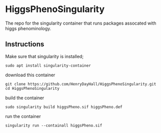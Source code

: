 # HiggsPhenoSingularity
The repo for the singularity container that runs packages assocated with higgs phenominology.
## Instructions
Make sure that singularity is installed;
```
sudo apt install singularity-container
```
download this container
```
git clone https://github.com/HenryDayHall/HiggsPhenoSingularity.git
cd HiggsPhenoSingularity
```
build the container
```
sudo singularity build higgsPheno.sif higgsPheno.def
```
run the container
```
singularity run --containall higgsPheno.sif
```

